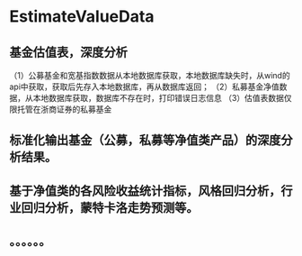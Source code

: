 # EstimateValueData
## 基金估值表，深度分析
（1）公募基金和宽基指数数据从本地数据库获取，本地数据库缺失时，从wind的api中获取，获取后先存入本地数据库，再从数据库返回；
（2）私募基金净值数据，从本地数据库获取，数据库不存在时，打印错误日志信息
（3）估值表数据仅限托管在浙商证券的私募基金
## 标准化输出基金（公募，私募等净值类产品）的深度分析结果。
## 基于净值类的各风险收益统计指标，风格回归分析，行业回归分析，蒙特卡洛走势预测等。
## 。。。。。。
